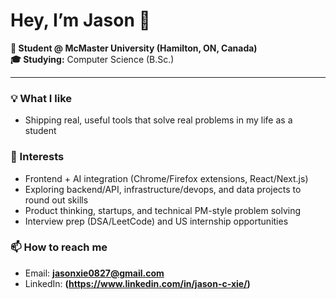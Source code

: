 # Hey, I’m Jason 👋

**📍 Student @ McMaster University (Hamilton, ON, Canada)**  
**🎓 Studying:** Computer Science (B.Sc.)

---

### 💡 What I like
- Shipping real, useful tools that solve real problems in my life as a student

### 🔭 Interests
- Frontend + AI integration (Chrome/Firefox extensions, React/Next.js)
- Exploring backend/API, infrastructure/devops, and data projects to round out skills
- Product thinking, startups, and technical PM-style problem solving
- Interview prep (DSA/LeetCode) and US internship opportunities

### 📫 How to reach me
- Email: **jasonxie0827@gmail.com** 
- LinkedIn: **(https://www.linkedin.com/in/jason-c-xie/)**  
